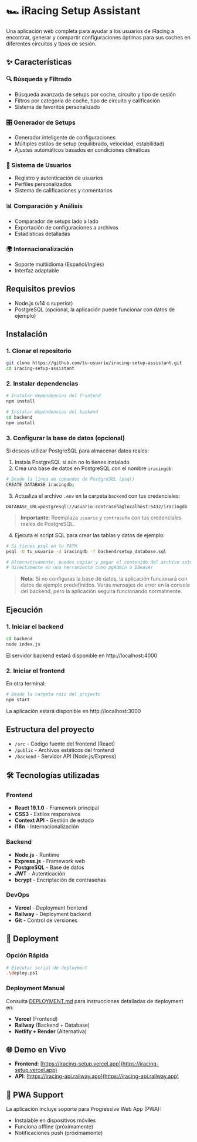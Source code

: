 # 🏎️ iRacing Setup Assistant

Una aplicación web completa para ayudar a los usuarios de iRacing a encontrar, generar y compartir configuraciones óptimas para sus coches en diferentes circuitos y tipos de sesión.

## ✨ Características

### 🔍 Búsqueda y Filtrado
- Búsqueda avanzada de setups por coche, circuito y tipo de sesión
- Filtros por categoría de coche, tipo de circuito y calificación
- Sistema de favoritos personalizado

### 🎛️ Generador de Setups
- Generador inteligente de configuraciones
- Múltiples estilos de setup (equilibrado, velocidad, estabilidad)
- Ajustes automáticos basados en condiciones climáticas

### 👥 Sistema de Usuarios
- Registro y autenticación de usuarios
- Perfiles personalizados
- Sistema de calificaciones y comentarios

### 📊 Comparación y Análisis
- Comparador de setups lado a lado
- Exportación de configuraciones a archivos
- Estadísticas detalladas

### 🌍 Internacionalización
- Soporte multiidioma (Español/Inglés)
- Interfaz adaptable

## Requisitos previos

- Node.js (v14 o superior)
- PostgreSQL (opcional, la aplicación puede funcionar con datos de ejemplo)

## Instalación

### 1. Clonar el repositorio

```bash
git clone https://github.com/tu-usuario/iracing-setup-assistant.git
cd iracing-setup-assistant
```

### 2. Instalar dependencias

```bash
# Instalar dependencias del frontend
npm install

# Instalar dependencias del backend
cd backend
npm install
```

### 3. Configurar la base de datos (opcional)

Si deseas utilizar PostgreSQL para almacenar datos reales:

1. Instala PostgreSQL si aún no lo tienes instalado
2. Crea una base de datos en PostgreSQL con el nombre `iracingdb`:

```bash
# Desde la línea de comandos de PostgreSQL (psql)
CREATE DATABASE iracingdb;
```

3. Actualiza el archivo `.env` en la carpeta `backend` con tus credenciales:

```
DATABASE_URL=postgresql://usuario:contraseña@localhost:5432/iracingdb
```

> **Importante**: Reemplaza `usuario` y `contraseña` con tus credenciales reales de PostgreSQL.

4. Ejecuta el script SQL para crear las tablas y datos de ejemplo:

```bash
# Si tienes psql en tu PATH
psql -U tu_usuario -d iracingdb -f backend/setup_database.sql

# Alternativamente, puedes copiar y pegar el contenido del archivo setup_database.sql
# directamente en una herramienta como pgAdmin o DBeaver
```

> **Nota**: Si no configuras la base de datos, la aplicación funcionará con datos de ejemplo predefinidos. Verás mensajes de error en la consola del backend, pero la aplicación seguirá funcionando normalmente.

## Ejecución

### 1. Iniciar el backend

```bash
cd backend
node index.js
```

El servidor backend estará disponible en http://localhost:4000

### 2. Iniciar el frontend

En otra terminal:

```bash
# Desde la carpeta raíz del proyecto
npm start
```

La aplicación estará disponible en http://localhost:3000

## Estructura del proyecto

- `/src` - Código fuente del frontend (React)
- `/public` - Archivos estáticos del frontend
- `/backend` - Servidor API (Node.js/Express)

## 🛠️ Tecnologías utilizadas

### Frontend
- **React 19.1.0** - Framework principal
- **CSS3** - Estilos responsivos
- **Context API** - Gestión de estado
- **i18n** - Internacionalización

### Backend
- **Node.js** - Runtime
- **Express.js** - Framework web
- **PostgreSQL** - Base de datos
- **JWT** - Autenticación
- **bcrypt** - Encriptación de contraseñas

### DevOps
- **Vercel** - Deployment frontend
- **Railway** - Deployment backend
- **Git** - Control de versiones

## 🚀 Deployment

### Opción Rápida
```bash
# Ejecutar script de deployment
.\deploy.ps1
```

### Deployment Manual
Consulta [DEPLOYMENT.md](DEPLOYMENT.md) para instrucciones detalladas de deployment en:
- **Vercel** (Frontend)
- **Railway** (Backend + Database)
- **Netlify + Render** (Alternativa)

## 🌐 Demo en Vivo

- **Frontend**: [https://iracing-setup.vercel.app](https://iracing-setup.vercel.app)
- **API**: [https://iracing-api.railway.app](https://iracing-api.railway.app)

## 📱 PWA Support

La aplicación incluye soporte para Progressive Web App (PWA):
- Instalable en dispositivos móviles
- Funciona offline (próximamente)
- Notificaciones push (próximamente)
